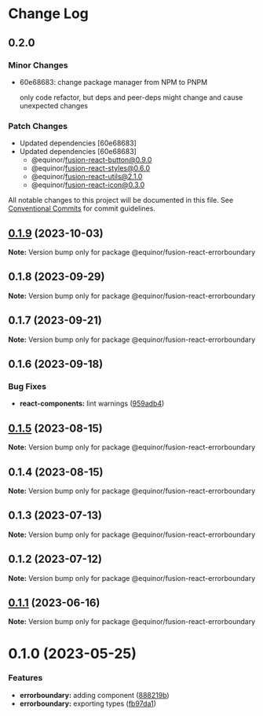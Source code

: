 # Change Log

## 0.2.0

### Minor Changes

- 60e68683: change package manager from NPM to PNPM

  only code refactor, but deps and peer-deps might change and cause unexpected changes

### Patch Changes

- Updated dependencies [60e68683]
- Updated dependencies [60e68683]
  - @equinor/fusion-react-button@0.9.0
  - @equinor/fusion-react-styles@0.6.0
  - @equinor/fusion-react-utils@2.1.0
  - @equinor/fusion-react-icon@0.3.0

All notable changes to this project will be documented in this file.
See [Conventional Commits](https://conventionalcommits.org) for commit guidelines.

## [0.1.9](https://github.com/equinor/fusion-react-components/compare/@equinor/fusion-react-errorboundary@0.1.8...@equinor/fusion-react-errorboundary@0.1.9) (2023-10-03)

**Note:** Version bump only for package @equinor/fusion-react-errorboundary

## 0.1.8 (2023-09-29)

**Note:** Version bump only for package @equinor/fusion-react-errorboundary

## 0.1.7 (2023-09-21)

**Note:** Version bump only for package @equinor/fusion-react-errorboundary

## 0.1.6 (2023-09-18)

### Bug Fixes

- **react-components:** lint warnings ([959adb4](https://github.com/equinor/fusion-react-components/commit/959adb4f470016f3873733ad60a9317023d3b5a1))

## [0.1.5](https://github.com/equinor/fusion-react-components/compare/@equinor/fusion-react-errorboundary@0.1.4...@equinor/fusion-react-errorboundary@0.1.5) (2023-08-15)

**Note:** Version bump only for package @equinor/fusion-react-errorboundary

## 0.1.4 (2023-08-15)

**Note:** Version bump only for package @equinor/fusion-react-errorboundary

## 0.1.3 (2023-07-13)

**Note:** Version bump only for package @equinor/fusion-react-errorboundary

## 0.1.2 (2023-07-12)

**Note:** Version bump only for package @equinor/fusion-react-errorboundary

## [0.1.1](https://github.com/equinor/fusion-react-components/compare/@equinor/fusion-react-errorboundary@0.1.0...@equinor/fusion-react-errorboundary@0.1.1) (2023-06-16)

**Note:** Version bump only for package @equinor/fusion-react-errorboundary

# 0.1.0 (2023-05-25)

### Features

- **errorboundary:** adding component ([888219b](https://github.com/equinor/fusion-react-components/commit/888219b2014833ea68fa79d403c6a73ac13be0ce))
- **errorboundary:** exporting types ([fb97da1](https://github.com/equinor/fusion-react-components/commit/fb97da19604b0a3a103469e40765914661611c02))
